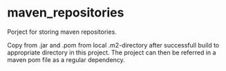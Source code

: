 # maven_repositories
Porject for storing maven repositories.

Copy from .jar and .pom from local .m2-directory after successfull build to appropriate directory in this project. The project can then be referred in a maven pom file as a regular dependency.